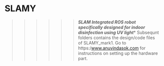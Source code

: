 # SLAMY
>>>>>>*****SLAM Integrated ROS robot specifically designed for indoor disinfection using UV light******
Subsequnt folders contains the design/code files of SLAMY_mark1.
Go to https:/www.anuvindasok.com for instructions on setting up the hardware part.
